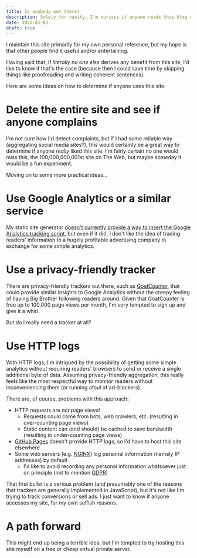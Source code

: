 ```yaml
---
title: Is anybody out there?
description: Solely for vanity, I'm curious if anyone reads this blog or uses any of the tools I've built, but I don't want to add invasive trackers. What are some other options?
date: 2022-01-03
draft: true
---
```

I maintain this site primarily for my own personal reference, but my hope is that other people find it useful and/or entertaining.

Having said that, if *literally no one else* derives any benefit from this site, I'd like to know if that's the case (because then I could save time by skipping things like proofreading and writing coherent sentences).

Here are some ideas on how to determine if anyone uses this site:

# Delete the entire site and see if anyone complains
I'm not sure how I'd detect complaints, but if I had some reliable way (aggregating social media sites?), this would certainly be a great way to determine if anyone *really* liked this site. I'm fairly certain no one would miss this, the 100,000,000,001st site on The Web, but maybe someday it would be a fun experiment.

Moving on to some more practical ideas...

# Use Google Analytics or a similar service
My static site generator [doesn't currently provide a way to insert the Google Analytics tracking script](https://jaredkrinke.github.io/md2blog/posts/faq/tracking.html), but even if it did, I don't like the idea of trading readers' information to a hugely profitable advertising company in exchange for some simple analytics.

# Use a privacy-friendly tracker
There are privacy-friendly trackers out there, such as [GoatCounter](https://www.goatcounter.com/), that could provide similar insights to Google Analytics without the creepy feeling of having Big Brother following readers around. Given that GoatCounter is free up to 100,000 page views per month, I'm very tempted to sign up and give it a whirl.

But do I really need a tracker at all?

# Use HTTP logs
With HTTP logs, I'm intrigued by the possibility of getting some simple analytics without requiring readers' browsers to send or receive a single additional byte of data. Assuming privacy-friendly aggregation, this really feels like the most respectful way to monitor readers without inconveniencing them (or running afoul of ad-blockers).

There are, of course, problems with this approach:

* HTTP requests are *not* page views!
  * Requests could come from bots, web crawlers, etc. (resulting in over-counting page views)
  * Static content can (and should) be cached to save bandwidth (resulting in under-counting page views)
* [GitHub Pages](https://pages.github.com/) doesn't provide HTTP logs, so I'd have to host this site elsewhere
* Some web servers (e.g. [NGINX](https://nginx.org/en/docs/http/ngx_http_log_module.html#log_format)) log personal information (namely IP addresses) by default
  * I'd like to avoid recording any personal information whatsoever just on principle (not to mention [GDPR](https://en.wikipedia.org/wiki/General_Data_Protection_Regulation))

That first bullet is a serious problem (and presumably one of the reasons that trackers are generally implemented in JavaScript), but it's not like I'm trying to track conversions or sell ads. I just want to know if anyone accesses my site, for my own selfish reasons.

# A path forward
This might end up being a terrible idea, but I'm tempted to try hosting this site myself on a free or cheap virtual private server.
